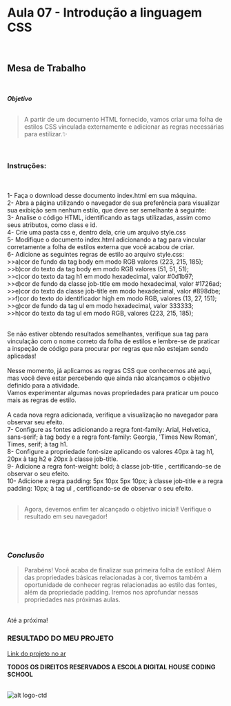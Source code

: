 # __Aula 07 - Introdução a linguagem CSS__

<br>

## __Mesa de Trabalho__

<br>

__*Objetivo*__ 
<br><br>
>A partir de um documento HTML fornecido, vamos criar uma folha de estilos CSS vinculada externamente e adicionar as regras necessárias para estilizar.✨ 


<br>

###  __Instruções:__
  <br>

  <br>
  1- Faça o download desse documento index.html em sua máquina. <br>
  2- Abra a página utilizando o navegador de sua preferência para visualizar sua exibição sem nenhum estilo, que deve ser semelhante à seguinte: <br>
  3- Analise o código HTML, identificando as tags utilizadas, assim como seus atributos, como class e id. <br>
  4- Crie uma pasta css e, dentro dela, crie um arquivo style.css  <br>
  5- Modifique o documento index.html adicionando a tag <link> para vincular corretamente a folha de estilos externa que você acabou de criar. <br>
  6- Adicione as seguintes regras de estilo ao arquivo style.css:<br>
  >>a)cor de fundo da tag body em modo RGB valores (223, 215, 185); <br>
  >>b)cor do texto da tag body em modo RGB valores (51, 51, 51);<br>
  >>c)cor do texto da tag h1 em modo hexadecimal, valor #0d1b97; <br>
  >>d)cor de fundo da classe job-title em modo hexadecimal, valor #1726ad;<br>
  >>e)cor do texto da classe job-title em modo hexadecimal, valor #898dbe;<br>
  >>f)cor do texto do identificador high em modo RGB, valores (13, 27, 151); <br>
  >>g)cor de fundo da tag ul em modo hexadecimal, valor 333333;<br>
  >>h)cor do texto da tag ul em modo RGB, valores (223, 215, 185); <br>
<br>

Se não estiver obtendo resultados semelhantes, verifique sua tag <link> para vinculação com o nome correto da folha de estilos e lembre-se de praticar a inspeção de código para procurar por regras que não estejam sendo aplicadas!<br>
<br>
Nesse momento, já aplicamos as regras CSS que conhecemos até aqui, mas você deve estar percebendo que ainda não alcançamos o objetivo definido para a atividade.<br>
Vamos experimentar algumas novas propriedades para praticar um pouco mais as regras de estilo. <br><br>
A cada nova regra adicionada, verifique a visualização no navegador para observar seu efeito.<br>
7- Configure as fontes adicionando a regra font-family: Arial, Helvetica, sans-serif;  à tag body e a regra font-family: Georgia, 'Times New Roman', Times, serif; à tag h1. <br>
8- Configure a propriedade font-size aplicando os valores 40px à tag h1, 20px à tag h2 e 20px à classe job-title. <br>
9- Adicione a regra font-weight: bold; à classe job-title , certificando-se de observar o seu efeito.<br>
10- Adicione a regra padding: 5px 10px 5px 10px; à classe job-title e a regra padding: 10px; à tag ul , certificando-se de observar o seu efeito.<br>
<br>

>Agora, devemos enfim ter alcançado o objetivo inicial! Verifique o resultado em seu navegador! <br>  

<br><br>
### ___Conclusão___

>Parabéns! Você acaba de finalizar sua primeira folha de estilos! Além das propriedades básicas relacionadas à cor, tivemos também a oportunidade de conhecer regras relacionadas ao estilo das fontes, além da propriedade padding. Iremos nos aprofundar nessas propriedades nas próximas aulas.
<br>
Até a próxima! <br>

### RESULTADO DO MEU PROJETO 
[Link do projeto no ar](https://soareslil.github.io/ctd-1bi-frontend1-a7/)


__TODOS OS DIREITOS RESERVADOS A ESCOLA DIGITAL HOUSE CODING SCHOOL__
<br> <br>

![alt logo-ctd](https://vidadeempresa.com.br/wp-content/uploads/2021/02/curso.png)
